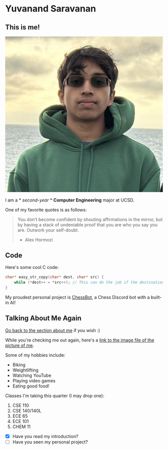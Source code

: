 # Yuvanand Saravanan

## This is me!

![A picture of me](IMG_8540.PNG)


I am a * *second-year* * **Computer Engineering** major at UCSD.


One of my favorite quotes is as follows:
> You don’t become confident by shouting affirmations in the mirror, but by having a stack of undeniable proof that you are who you say you are. 
> Outwork your self-doubt.
> - Alex Hormozi


## Code

Here's some cool C code:
```C
char* easy_str_copy(char* dest, char* src) {
    while (*dest++ = *src++); // This can do the job if the destination buffer is large enough!
}
```


My proudest personal project is [ChessBot](https://github.com/yuvasaro/chess), a Chess Discord bot with a built-in AI!


## Talking About Me Again

[Go back to the section about me](#this-is-me) if you wish :)

While you're checking me out again, here's a [link to the image file of the picture of me](IMG_8540.PNG).


Some of my hobbies include:
- Biking
- Weightlifting
- Watching YouTube
- Playing video games
- Eating good food!


Classes I'm taking this quarter (I may drop one):
1. CSE 110
2. CSE 140/140L
3. ECE 65
4. ECE 101
5. CHEM 11


- [x] Have you read my introduction?
- [ ] Have you seen my personal project?
